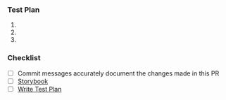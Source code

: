 ### Test Plan

1.  
1.  
1.  

### Checklist

- [ ] Commit messages accurately document the changes made in this PR
- [ ] [Storybook](https://www.notion.so/takeshapeio/Storybook-Guide-07ece3c569c2422aafd4a023ab7065e3)
- [ ] [Write Test Plan](https://www.notion.so/takeshapeio/Test-Plan-Guide-714426ec991e4619be5e8ab5ad1a7db7)
